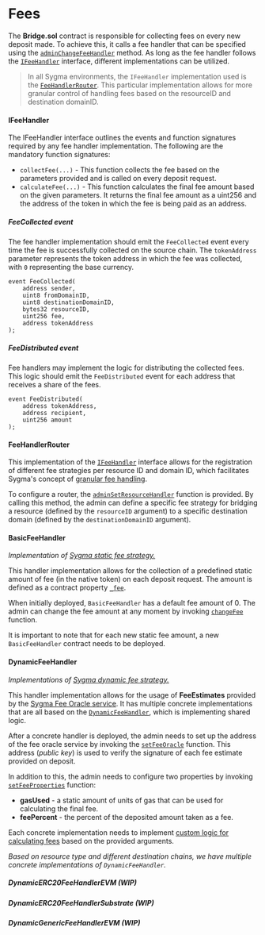 # Fees

The **Bridge.sol** contract is responsible for collecting fees on every new deposit made. To achieve this, it calls a fee handler that can be specified using the [`adminChangeFeeHandler`](https://github.com/sygmaprotocol/sygma-solidity/blob/92e2d4d52754cbbf510f247cacf09ad3f71aa469/contracts/Bridge.sol#L202) method. As long as the fee handler follows the [`IFeeHandler`](https://github.com/sygmaprotocol/sygma-solidity/blob/master/contracts/interfaces/IFeeHandler.sol) interface, different implementations can be utilized.

> In all Sygma environments, the `IFeeHandler` implementation used is the [`FeeHandlerRouter`](https://github.com/sygmaprotocol/sygma-solidity/blob/master/contracts/handlers/FeeHandlerRouter.sol). This particular implementation allows for more granular control of handling fees based on the resourceID and destination domainID.


#### IFeeHandler
The IFeeHandler interface outlines the events and function signatures required by any fee handler implementation. The following are the mandatory function signatures:

- `collectFee(...)` - This function collects the fee based on the parameters provided and is called on every deposit request.
- `calculateFee(...)` - This function calculates the final fee amount based on the given parameters. It returns the final fee amount as a uint256 and the address of the token in which the fee is being paid as an address.

##### FeeCollected event

The fee handler implementation should emit the `FeeCollected` event every time the fee is successfully collected on the source chain. The `tokenAddress` parameter represents the token address in which the fee was collected, with `0` representing the base currency.

```solidity
event FeeCollected(
    address sender,
    uint8 fromDomainID,
    uint8 destinationDomainID,
    bytes32 resourceID,
    uint256 fee,
    address tokenAddress
);
```

##### FeeDistributed event

Fee handlers may implement the logic for distributing the collected fees. This logic should emit the `FeeDistributed` event for each address that receives a share of the fees.

```solidity
event FeeDistributed(
    address tokenAddress,
    address recipient,
    uint256 amount
);
```

#### FeeHandlerRouter

This implementation of the [`IFeeHandler`](https://github.com/sygmaprotocol/sygma-solidity/blob/master/contracts/interfaces/IFeeHandler.sol) interface allows for the registration of different fee strategies per resource ID and domain ID, which facilitates Sygma's concept of [granular fee handling](https://github.com/sygmaprotocol/sygma-relayer/wiki/General#fees).

To configure a router, the [`adminSetResourceHandler`](https://github.com/sygmaprotocol/sygma-solidity/blob/8acbcf051959da21180cf8b9ea708860b0f2fb8e/contracts/handlers/FeeHandlerRouter.sol#L54) function is provided. By calling this method, the admin can define a specific fee strategy for bridging a resource (defined by the `resourceID` argument) to a specific destination domain (defined by the `destinationDomainID` argument).

#### BasicFeeHandler
_Implementation of [Sygma static fee strategy.](https://github.com/sygmaprotocol/sygma-relayer/wiki/General#static-fee-strategy)_

This handler implementation allows for the collection of a predefined static amount of fee (in the native token) on each deposit request. The amount is defined as a contract property [`_fee`](https://github.com/sygmaprotocol/sygma-solidity/blob/8acbcf051959da21180cf8b9ea708860b0f2fb8e/contracts/handlers/fee/BasicFeeHandler.sol#L17).

When initially deployed, `BasicFeeHandler` has a default fee amount of 0. The admin can change the fee amount at any moment by invoking [`changeFee`](https://github.com/sygmaprotocol/sygma-solidity/blob/8acbcf051959da21180cf8b9ea708860b0f2fb8e/contracts/handlers/fee/BasicFeeHandler.sol#L95) function.

It is important to note that for each new static fee amount, a new `BasicFeeHandler` contract needs to be deployed.

#### DynamicFeeHandler
_Implementations of [Sygma dynamic fee strategy.](https://github.com/sygmaprotocol/sygma-relayer/wiki/General#dynamic-fee-strategy)_

This handler implementation allows for the usage of **FeeEstimates** provided by the [Sygma Fee Oracle service](https://github.com/sygmaprotocol/sygma-fee-oracle/wiki). It has multiple concrete implementations that are all based on the [`DynamicFeeHandler`](https://github.com/sygmaprotocol/sygma-solidity/blob/master/contracts/handlers/fee/DynamicFeeHandler.sol), which is implementing shared logic.

After a concrete handler is deployed, the admin needs to set up the address of the fee oracle service by invoking the [`setFeeOracle`](https://github.com/sygmaprotocol/sygma-solidity/blob/8acbcf051959da21180cf8b9ea708860b0f2fb8e/contracts/handlers/fee/DynamicFeeHandler.sol#L91) function. This address (*public key*) is used to verify the signature of each fee estimate provided on deposit.

In addition to this, the admin needs to configure two properties by invoking [`setFeeProperties`](https://github.com/sygmaprotocol/sygma-solidity/blob/8acbcf051959da21180cf8b9ea708860b0f2fb8e/contracts/handlers/fee/DynamicFeeHandler.sol#L101) function:
- **gasUsed** - a static amount of units of gas that can be used for calculating the final fee.
- **feePercent** - the percent of the deposited amount taken as a fee.

Each concrete implementation needs to implement [custom logic for calculating fees](https://github.com/sygmaprotocol/sygma-solidity/blob/8acbcf051959da21180cf8b9ea708860b0f2fb8e/contracts/handlers/fee/DynamicFeeHandler.sol#L137) based on the provided arguments. 

*Based on resource type and different destination chains, we have multiple concrete implementations of `DynamicFeeHandler`.*

##### DynamicERC20FeeHandlerEVM (WIP)


##### DynamicERC20FeeHandlerSubstrate (WIP)


##### DynamicGenericFeeHandlerEVM (WIP)